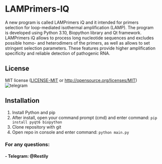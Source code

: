 # LAMPrimers-IQ

A new program is called LAMPrimers iQ and it intended for primers selection for loop-mediated isothermal amplification (LAMP). The program is developed using Python 3.10, Biopython library and Qt framework. LAMPrimers iQ allows to process long nucleotide sequences and excludes possible homo- and heterodimers of the primers, as well as allows to set stringent selection parameters. These features provide higher amplification specificity and reliable detection of pathogenic RNA.

## License

MIT license ([LICENSE-MIT](LICENSE) or http://opensource.org/licenses/MIT)![telegram](https://github.com/Restily/LAMPrimers-iQ/assets/37340177/328a66ab-2e32-4269-8136-53564fa9246e)


## Installation

1) Install Python and pip
2) After install, open your command prompt (cmd) and enter command: ```pip install pyqt6 biopython```
3) Clone repository with git
4) Open repo in console and enter command: ```python main.py```

### For any questions:
#### - Telegram: @Restily
